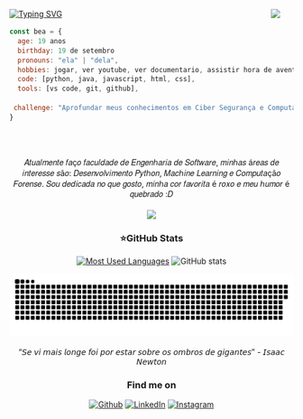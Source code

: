 <img align="right" alt="" height="200" src="https://imgur.com/4BonlZy.png" >
 
 [![Typing SVG](https://readme-typing-svg.demolab.com?font=Fira+Code&weight=600&size=25&pause=1000&color=BB00B4&random=false&width=435&height=40&lines=Ol%C3%A1%2C+sou+a+Beatriz+Barreto!+%F0%9F%91%BE%F0%9F%93%9A%F0%9F%92%99)](https://git.io/typing-svg) <img align="right" src="https://github.com/blackcater/blackcater/raw/main/images/banner.gif" width="40">
  
```javascript
const bea = {
  age: 19 anos
  birthday: 19 de setembro
  pronouns: "ela" | "dela",
  hobbies: jogar, ver youtube, ver documentario, assistir hora de aventura, pesquisar sobre algum interesse aleatorio, desenhar
  code: [python, java, javascript, html, css],
  tools: [vs code, git, github],
  
 challenge: "Aprofundar meus conhecimentos em Ciber Segurança e Computação Forense."
}
```
<br><br>
<div align="center">
𝐴𝑡𝑢𝑎𝑙𝑚𝑒𝑛𝑡𝑒 𝑓𝑎ç𝑜 𝑓𝑎𝑐𝑢𝑙𝑑𝑎𝑑𝑒 𝑑𝑒 𝐸𝑛𝑔𝑒𝑛ℎ𝑎𝑟𝑖𝑎 𝑑𝑒 𝑆𝑜𝑓𝑡𝑤𝑎𝑟𝑒, 𝑚𝑖𝑛ℎ𝑎𝑠 á𝑟𝑒𝑎𝑠 𝑑𝑒 𝑖𝑛𝑡𝑒𝑟𝑒𝑠𝑠𝑒 𝑠ã𝑜: 𝐷𝑒𝑠𝑒𝑛𝑣𝑜𝑙𝑣𝑖𝑚𝑒𝑛𝑡𝑜 𝑃𝑦𝑡ℎ𝑜𝑛, 𝑀𝑎𝑐ℎ𝑖𝑛𝑒 𝐿𝑒𝑎𝑟𝑛𝑖𝑛𝑔 𝑒 𝐶𝑜𝑚𝑝𝑢𝑡𝑎çã𝑜 𝐹𝑜𝑟𝑒𝑛𝑠𝑒. 𝑆𝑜𝑢 𝑑𝑒𝑑𝑖𝑐𝑎𝑑𝑎 𝑛𝑜 𝑞𝑢𝑒 𝑔𝑜𝑠𝑡𝑜, 𝑚𝑖𝑛ℎ𝑎 𝑐𝑜𝑟 𝑓𝑎𝑣𝑜𝑟𝑖𝑡𝑎 é 𝑟𝑜𝑥𝑜 𝑒 𝑚𝑒𝑢 ℎ𝑢𝑚𝑜𝑟 é 𝑞𝑢𝑒𝑏𝑟𝑎𝑑𝑜 :𝐷
<br><br>
<img align="center" width="300" src="https://media.tenor.com/QT7Mjcj36akAAAAd/usopp-coffe-usopp.gif">


### ⭐GitHub Stats
[![Most Used Languages](https://github-readme-stats-git-masterrstaa-rickstaa.vercel.app/api/top-langs/?username=whosbea&line_height=10&card_width=290&layout=compact&hide_title=false&count_private=true&langs_count=4&show_icons=true&title_color=FF00F6&hide=html,css&bg_color=000&text_color=8B8B8B&border_radius=3&border_color=561760&count_private=true)](https://github.com/mari4souza/github-readme-stats)
![GitHub stats](https://github-readme-stats-git-masterrstaa-rickstaa.vercel.app/api?username=whosbea&hide_title=true&show_icons=true&include_all_commits=false&count_private=true&line_height=25&hide=issues&bg_color=000&title_color=FF00F6&text_color=FFF&border_radius=3&border_color=36123c&icon_color=FF00F6&theme=jolly)
<br>

<picture>
  <source media="(prefers-color-scheme: dark)" srcset="https://raw.githubusercontent.com/whosbea/whosbea/output/github-contribution-grid-snake-dark.svg">
  <source media="(prefers-color-scheme: light)" srcset="https://raw.githubusercontent.com/whosbea/whosbea/output/github-contribution-grid-snake.svg">
  <img alt="github contribution grid snake animation" src="https://raw.githubusercontent.com/whosbea/whosbea/output/github-contribution-grid-snake.svg">
</picture>
<br><br>

 <div align="center">
    “𝘚𝘦 𝘷𝘪 𝘮𝘢𝘪𝘴 𝘭𝘰𝘯𝘨𝘦 𝘧𝘰𝘪 𝘱𝘰𝘳 𝘦𝘴𝘵𝘢𝘳 𝘴𝘰𝘣𝘳𝘦 𝘰𝘴 𝘰𝘮𝘣𝘳𝘰𝘴 𝘥𝘦 𝘨𝘪𝘨𝘢𝘯𝘵𝘦𝘴” - 𝘐𝘴𝘢𝘢𝘤 𝘕𝘦𝘸𝘵𝘰𝘯 
    </div>
<h3 align="center">Find me on</h3>
<p align="center"><a 
href="https://github.com/whosbea" target="_blank"><img alt="Github" 
src="https://img.shields.io/badge/GitHub-%2312100E.svg?&style=for-the-badge&logo=Github&logoColor=white" /></a> <a 
href="https://www.linkedin.com/in/beatriz-barreto-8b0076261/" target="_blank"><img alt="LinkedIn" 
src="https://img.shields.io/badge/linkedin-%2312100E.svg?&style=for-the-badge&logo=linkedin&logoColor=blue" /></a> <a 
href="https://www.instagram.com/whosbea3/" target="_blank"><img alt="Instagram" 
src="https://img.shields.io/badge/Instagram-%2312100E?logo=instagram&.svg?&style=for-the-badge&logoColor=white" /></a><br>
</p>



